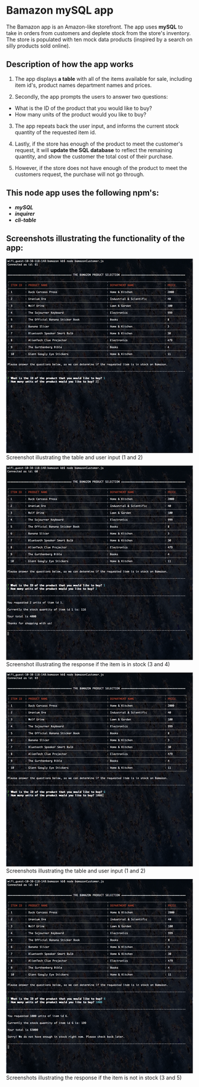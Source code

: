 # Bamazon mySQL app <br />
The Bamazon app is an Amazon-like storefront. The app uses __**mySQL**__ to take in orders from customers and deplete stock from the store's inventory. The store is populated with ten mock data products (inspired by a search on silly products sold online). 

## Description of how the app works <br />

1. The app displays __**a table**__ with all of the items available for sale, including item id's, product names department names and prices. <br />

2. Secondly, the app prompts the users to answer two questions: <br />
* What is the ID of the product that you would like to buy?
* How many units of the product would you like to buy? <br />

3. The app repeats back the user input, and informs the current stock quantity of the requested item id. <br />

4. Lastly, if the store has enough of the product to meet the customer's request, it will __**update the SQL database**__ to reflect the remaining quantity, and show the customer the total cost of their purchase. <br />

5. However, if the store does not have enough of the product to meet the customers request, the purchase will not go through.

## This node app uses the following npm's: <br />
* _**mySQL**_
* _**inquirer**_
* _**cli-table**_

## Screenshots illustrating the functionality of the app:

![](/images/1-userInputPositive.png)
Screenshot illustrating the table and user input (1 and 2) <br />

![](/images/2-responsePositive.png) 
Screenshot illustrating the response if the item is in stock (3 and 4) <br />

![](/images/3-userInputNegative.png) 
Screenshots illustrating the table and user input (1 and 2) <br />

![](/images/4-responseNegative.png) 
Screenshots illustrating the response if the item is not in stock (3 and 5) <br />




